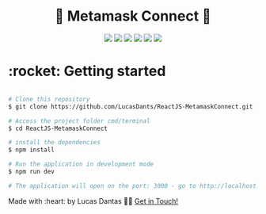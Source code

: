 <h1 align="center">🦊 Metamask Connect 🦊</h1>

<p align="center">
 <img  src="https://img.shields.io/github/package-json/dependency-version/LucasDants/ReactJS-MetamaskConnect/react">
 <img  src="https://img.shields.io/github/package-json/dependency-version/LucasDants/ReactJS-MetamaskConnect/next">
  <img  src="https://img.shields.io/github/package-json/dependency-version/LucasDants/ReactJS-MetamaskConnect/@chakra-ui/react">
   <img  src="https://img.shields.io/github/package-json/dependency-version/LucasDants/ReactJS-MetamaskConnect/@metamask/providers">
   <img  src="https://img.shields.io/github/package-json/dependency-version/LucasDants/ReactJS-MetamaskConnect/web3">
 <img  src="https://img.shields.io/github/package-json/dependency-version/LucasDants/ReactJS-MetamaskConnect/dev/typescript">
</p>


<h1>:rocket: Getting started</h1>

```bash

# Clone this repository
$ git clone https://github.com/LucasDants/ReactJS-MetamaskConnect.git

# Access the project folder cmd/terminal
$ cd ReactJS-MetamaskConnect

# install the dependencies
$ npm install

# Run the application in development mode
$ npm run dev

# The application will open on the port: 3000 - go to http://localhost:3000

```

 <p>Made with :heart: by Lucas Dantas 👋🏽 <a href="https://www.linkedin.com/in/lucasdants/">Get in Touch!</a></p>
